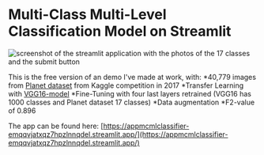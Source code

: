# Multi-Class Multi-Level Classification Model on Streamlit

![screenshot of the streamlit application with the photos of the 17 classes and the submit button](https://github.com/dbailleul/streamlit_MCML_classifier/streamlit_MCML_demo.jpg)

This is the free version of an demo I've made at work, with:
  *40,779 images from [Planet dataset](https://www.kaggle.com/c/planet-understanding-the-amazon-from-space) from Kaggle competition in 2017
  *Transfer Learning with [VGG16-model](https://keras.io/api/applications/)
  *Fine-Tuning with four last layers retrained (VGG16 has 1000 classes and Planet dataset 17 classes)
  *Data augmentation
  *F2-value of 0.896

The app can be found here:
[https://appmcmlclassifier-emqqvjatxqz7hpzlnnqdel.streamlit.app/](https://appmcmlclassifier-emqqvjatxqz7hpzlnnqdel.streamlit.app/)
